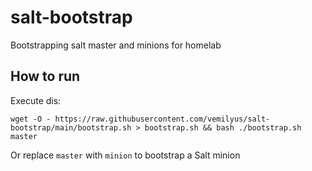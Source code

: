 # salt-bootstrap

Bootstrapping salt master and minions for homelab

## How to run

Execute dis:

```shell
wget -O - https://raw.githubusercontent.com/vemilyus/salt-bootstrap/main/bootstrap.sh > bootstrap.sh && bash ./bootstrap.sh master
```

Or replace `master` with `minion` to bootstrap a Salt minion
